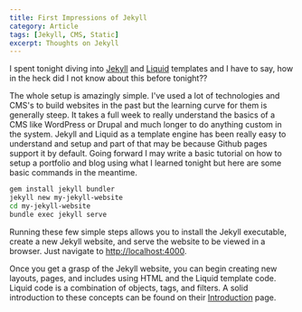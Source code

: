 ```yaml
---
title: First Impressions of Jekyll
category: Article
tags: [Jekyll, CMS, Static]
excerpt: Thoughts on Jekyll
---
```


I spent tonight diving into [Jekyll](https://jekyllrb.com/) and [Liquid](http://shopify.github.io/liquid/) templates and I have to say, how in the heck did I not know about this before tonight??

The whole setup is amazingly simple. I've used a lot of technologies and CMS's to build websites in the past but the learning curve for them is generally steep. It takes a full week to really understand the basics of a CMS like WordPress or Drupal and much longer to do anything custom in the system. Jekyll and Liquid as a template engine has been really easy to understand and setup and part of that may be because Github pages support it by default. Going forward I may write a basic tutorial on how to setup a portfolio and blog using what I learned tonight but here are some basic commands in the meantime.

```bash
gem install jekyll bundler
jekyll new my-jekyll-website
cd my-jekyll-website
bundle exec jekyll serve
```

Running these few simple steps allows you to install the Jekyll executable, create a new Jekyll website, and serve the website to be viewed in a browser. Just navigate to [http://localhost:4000](http://localhost:4000).

Once you get a grasp of the Jekyll website, you can begin creating new layouts, pages, and includes using HTML and the Liquid template code. Liquid code is a combination of objects, tags, and filters. A solid introduction to these concepts can be found on their [Introduction](http://shopify.github.io/liquid/basics/introduction/) page.
